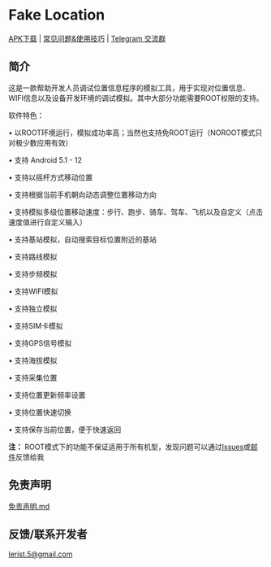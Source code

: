 # Fake Location
 [APK下载](https://github.com/Lerist/fakelocation.github.io/releases/)   |   [常见问题&使用技巧](https://github.com/Lerist/fakelocation.github.io/blob/master/FAQ/zh/FAQ.md)   |   [Telegram 交流群](https://t.me/fakelocation)

## 简介
这是一款帮助开发人员调试位置信息程序的模拟工具，用于实现对位置信息、WIFI信息以及设备开发环境的调试模拟。其中大部分功能需要ROOT权限的支持。

软件特色：

• 以ROOT环境运行，模拟成功率高；当然也支持免ROOT运行（NOROOT模式只对极少数应用有效）

• 支持 Android 5.1 - 12

• 支持以摇杆方式移动位置

• 支持根据当前手机朝向动态调整位置移动方向

• 支持模拟多级位置移动速度：步行、跑步、骑车、驾车、飞机以及自定义（点击速度值进行自定义输入）

• 支持基站模拟，自动搜索目标位置附近的基站

• 支持路线模拟

• 支持步频模拟

• 支持WIFI模拟

• 支持独立模拟

• 支持SIM卡模拟

• 支持GPS信号模拟

• 支持海拔模拟

• 支持采集位置

• 支持位置更新频率设置

• 支持位置快速切换

• 支持保存当前位置，便于快速返回


**注：** ROOT模式下的功能不保证适用于所有机型，发现问题可以通过[Issues](https://github.com/Lerist/fakelocation.github.io/issues)或[邮件](mailto:lerist.5@gmail.com)反馈给我

## 免责声明
[免责声明.md](https://github.com/Lerist/FakeLocation/blob/master/免责声明.md) 

## 反馈/联系开发者
[lerist.5@gmail.com](mailto:lerist.5@gmail.com)
